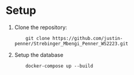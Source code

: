 # Setup

1. Clone the repository:

    ```console
        git clone https://github.com/justin-penner/Strebinger_Mbengi_Penner_WS2223.git
    ```

2. Setup the database

    ```console
        docker-compose up --build
    ```
